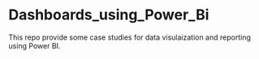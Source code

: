 # Dashboards_using_Power_Bi
This repo provide some case studies for data visulaization and reporting using Power BI.
